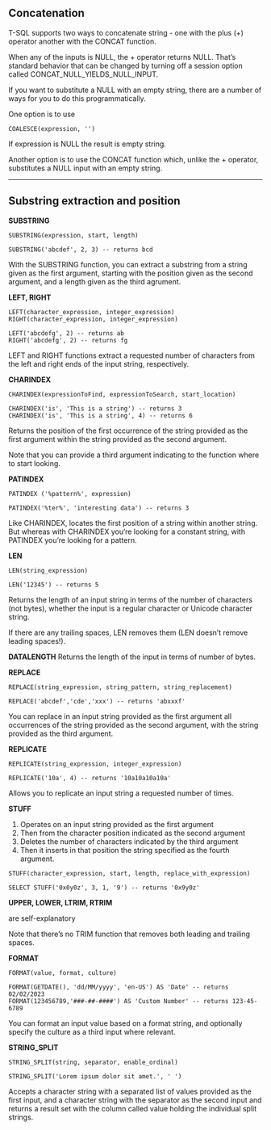 ## Concatenation

T-SQL supports two ways to concatenate string - one with the plus (+) operator another with the CONCAT function.

When any of the inputs is NULL, the + operator returns NULL.
That’s standard behavior that can be changed by turning off a session option called CONCAT\_NULL\_YIELDS\_NULL\_INPUT.

If you want to substitute a NULL with an empty string, there are a number of ways for you to do this programmatically.

One option is to use

```T-SQL
COALESCE(expression, '')
```

If expression is NULL the result is empty string.

Another option is to use the CONCAT function which, unlike the + operator, substitutes a NULL input with an empty string.

* * *

## Substring extraction and position

**SUBSTRING**
```T-SQL
SUBSTRING(expression, start, length) 
```

```T-SQL
SUBSTRING('abcdef', 2, 3) -- returns bcd
```

With the SUBSTRING function, you can extract a substring from a string given as the first argument, starting with the position given as the second argument, and a length given as the third agrument.

**LEFT, RIGHT**

```T-SQL
LEFT(character_expression, integer_expression)
RIGHT(character_expression, integer_expression)
```

```T-SQL
LEFT('abcdefg', 2) -- returns ab
RIGHT('abcdefg', 2) -- returns fg
```

LEFT and RIGHT functions extract a requested number of characters from the left and right ends of the input string, respectively.

**CHARINDEX**

```T-SQL
CHARINDEX(expressionToFind, expressionToSearch, start_location)
```

```T-SQL
CHARINDEX('is', 'This is a string') -- returns 3
CHARINDEX('is', 'This is a string', 4) -- returns 6
```

Returns the position of the first occurrence of the string provided as the first argument within the string provided as the second argument.

Note that you can provide a third argument indicating to the function where to start looking.

**PATINDEX**

```T-SQL
PATINDEX ('%pattern%', expression)
```

```T-SQL
PATINDEX('%ter%', 'interesting data') -- returns 3
```

Like CHARINDEX, locates the first position of a string within another string.
But whereas with CHARINDEX you’re looking for a constant string, with PATINDEX you’re looking for a pattern.

**LEN**

```T-SQL
LEN(string_expression)
```

```T-SQL
LEN('12345') -- returns 5
```

Returns the length of an input string in terms of the number of characters (not bytes), whether the input is a regular character or Unicode character string.

If there are any trailing spaces, LEN removes them (LEN doesn’t remove leading spaces!).

**DATALENGTH**
Returns the length of the input in terms of number of bytes.

**REPLACE**

```T-SQL
REPLACE(string_expression, string_pattern, string_replacement)
```

```T-SQL
REPLACE('abcdef','cde','xxx') -- returns 'abxxxf'
```

You can replace in an input string provided as the first argument all occurrences of the string provided as the second argument, with the string provided as the third argument.

**REPLICATE**

```T-SQL
REPLICATE(string_expression, integer_expression) 
```

```T-SQL
REPLICATE('10a', 4) -- returns '10a10a10a10a'
```

Allows you to replicate an input string a requested number of times.

**STUFF**
1. Operates on an input string provided as the first argument
2. Then from the character position indicated as the second argument
3. Deletes the number of characters indicated by the third argument
4. Then it inserts in that position the string specified as the fourth argument.

```T-SQL
STUFF(character_expression, start, length, replace_with_expression)
```

```T-SQL
SELECT STUFF('0x0y0z', 3, 1, '9') -- returns '0x9y0z'
```

**UPPER, LOWER, LTRIM, RTRIM**

are self-explanatory

Note that there’s no TRIM function that removes both leading and trailing spaces.

**FORMAT**

```T-SQL
FORMAT(value, format, culture)
```

```T-SQL
FORMAT(GETDATE(), 'dd/MM/yyyy', 'en-US') AS 'Date' -- returns 02/02/2023
FORMAT(123456789,'###-##-####') AS 'Custom Number' -- returns 123-45-6789
```

You can format an input value based on a format string, and optionally specify the culture as a third input where relevant.

**STRING_SPLIT**

```T-SQL
STRING_SPLIT(string, separator, enable_ordinal)
```

```T-SQL
STRING_SPLIT('Lorem ipsum dolor sit amet.', ' ')
```

Accepts a character string with a separated list of values provided as the first input, and a character string with the separator as the second input and returns a result set with the column called value holding the individual split strings.
